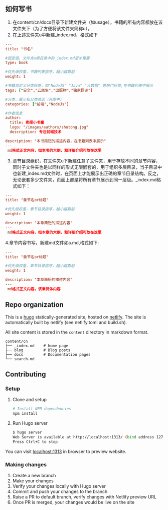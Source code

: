 ## 如何写书
1. 在content/cn/docs目录下新建文件夹（如usage），书籍的所有内容都放在该文件夹下（为了方便将该文件夹简称u）。
2. 在上述文件夹u中新建_index.md，格式如下
```toml
---
title: "书名" 

#固定值，文件夹u根目录中的_index.md里才需要
type: book

#优先级权重，书籍列表排序，越小越靠前
weight: 1

#书籍自定义分类标签，如"NodeJS" "Java" "大数据" 等热门标签,在书籍列表中展示
tags: ["安全","云原生","出版物","独家翻译"]

#分类，展示和分类筛选（开发中）
categories: ["前端","NodeJs"]

#作者信息
author:
  title: 卖报小书童
  logo: "/images/authors/shutong.jpg"
  description: 专注前端技术

description: "本书简短的描述内容，在书籍列表中展示"
---
 md格式正文内容，如本书的大纲，和详细介绍可放在这里

```
3. 章节目录组织，在文件夹u下新建任意子文件夹，用于存放不同的章节内容，同时子文件夹也是以同样的形式无限嵌套的，用于组织多层目录，当子目录中也新建_index.md文件时，在页面上才能展示出正确的章节目录结构。反之，无论嵌套多少文件夹，页面上都是将所有章节展示到同一层级。_index.md格式如下：
```toml
---
title: "章节名or标题" 

#优先级权重，章节目录排序，越小越靠前
weight: 1

description: "本章简短的描述内容"
---
 md格式正文内容，如本章的大纲，和详细介绍可放在这里

```
4.章节内容书写，新建md文件如a.md,格式如下:

```toml
---
title: "章节名or标题" 

#优先级权重，章节目录排序，越小越靠前
weight: 1

description: "本章简短的描述内容"
---
 md格式正文内容，该章具体内容

```

## Repo organization

This is a [hugo](https://gohugo.io) statically-generated site, hosted
on [netlify](https://netlify.com).  The site is automatically built by
netlify (see netlify.toml and build.sh).

All site content is stored in the `content` directory in markdown format.

```text
content/cn
├── _index.md    # home page 
├── blog         # Blog posts
├── docs         # Documentation pages
└── search.md
```

## Contributing

### Setup

1. Clone and setup

    ```sh
    # Install NPM dependencies
    npm install
    ```

2. Run Hugo server

    ```sh
    $ hugo server
    Web Server is available at http://localhost:1313/ (bind address 127.0.0.1)
    Press Ctrl+C to stop
    ```

You can visit [localhost:1313](http://localhost:1313/) in browser to preview website.

### Making changes

1. Create a new branch
2. Make your changes
3. Verify your changes locally with Hugo server
4. Commit and push your changes to the branch
5. Raise a PR to default branch, verify changes with Netlify preview URL
6. Once PR is merged, your changes would be live on the site
